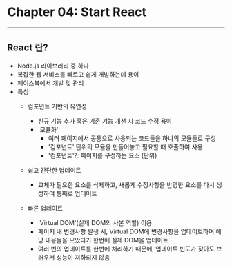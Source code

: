 # Chapter 04: Start React

<hr/>

## React 란? 
- Node.js 라이브러리 중 하나
- 복잡한 웹 서비스를 빠르고 쉽게 개발하는데 용이 
- 페이스북에서 개발 및 관리
- 특성 
    + 컴포넌트 기반의 유연성
        + 신규 기능 추가 혹은 기존 기능 개선 시 코드 수정 용이 
        + '모듈화'
            + 여러 페이지에서 공통으로 사용되는 코드들을 하나의 모듈들로 구성
            + '컴포넌트' 단위의 모듈을 만들어놓고 필요할 때 호출하여 사용
            + '컴포넌트'?: 페이지를 구성하는 요소 (단위)

    + 쉽고 간단한 업데이트 
        + 교체가 필요한 요소를 삭제하고, 새롭게 수정사항을 반영한 요소를 다시 생성하여 통째로 업데이트 

    + 빠른 업데이트 
        + 'Virtual DOM'(실제 DOM의 사본 역할) 이용
        + 페이지 내 변경사항 발생 시, Virtual DOM에 변경사항을 업데이트하며 해당 내용들을 모았다가 한번에 실제 DOM을 업데이트
        + 여러 번의 업데이트를 한번에 처리하기 때문에, 업데이트 빈도가 잦아도 브러우저 성능이 저하되지 않음
        

